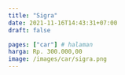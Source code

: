 ```yaml
---
title: "Sigra"
date: 2021-11-16T14:43:31+07:00
draft: false

pages: ["car"] # halaman 
harga: Rp. 300.000,00
image: /images/car/sigra.png
---
```


